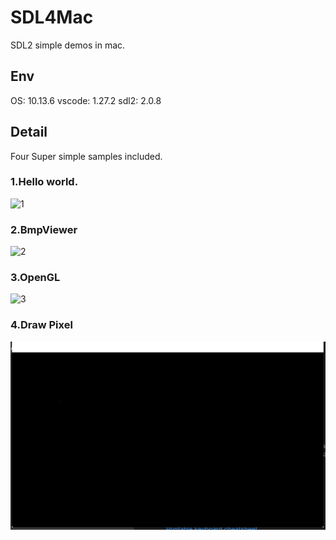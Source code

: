 # SDL4Mac
SDL2 simple demos in mac.

## Env
OS: 10.13.6
vscode: 1.27.2
sdl2: 2.0.8

## Detail
Four Super simple samples included.

### 1.Hello world.
![1][1]  
### 2.BmpViewer
![2][2]
### 3.OpenGL
![3][3]
### 4.Draw Pixel
![4][4]




  [1]: https://github.com/SilangQuan/SDL4Mac/tree/master/screenshots/HelloWorld.png
  [2]: https://github.com/SilangQuan/SDL4Mac/tree/master/screenshots/LoadBMP.png
  [3]: https://github.com/SilangQuan/SDL4Mac/tree/master/screenshots/SDLGL.png
  [4]: https://github.com/SilangQuan/SDL4Mac/blob/master/screenshots/DrawPixel.png
